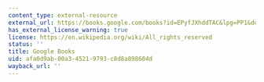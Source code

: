 ```yaml
---
content_type: external-resource
external_url: https://books.google.com/books?id=EPyfJXhddTAC&lpg=PP1&dq=Black%20Rock%3A%20A%20Zuni%20Cultural%20Landscape%20and%20the%20Meaning%20of%20Place&pg=PP1#v=onepage&q&f=false
has_external_license_warning: true
license: https://en.wikipedia.org/wiki/All_rights_reserved
status: ''
title: Google Books
uid: afa0d9ab-00a3-4521-9793-c8d8a898604d
wayback_url: ''
---
```

